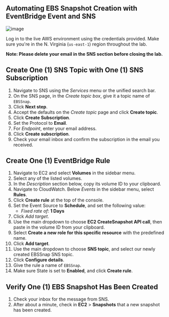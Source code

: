 ## Automating EBS Snapshot Creation with EventBridge Event and SNS
![image](../images/sns-hol.jpg)

Log in to the live AWS environment using the credentials provided. Make sure you're in the N. Virginia (`us-east-1`) region throughout the lab.

**Note: Please delete your email in the SNS section before closing the lab.**

## Create One (1) SNS Topic with One (1) SNS Subscription

1. Navigate to SNS using the _Services_ menu or the unified search bar.
2. On the SNS page, in the _Create topic box_, give it a topic name of `EBSSnap`.
3. Click **Next step**.
4. Accept the defaults on the _Create topic_ page and click **Create topic**.
5. Click **Create Subscription**.
6. Set the Protocol to **Email**.
7. For _Endpoint_, enter your email address.
8. Click **Create subscription**.
9. Check your email inbox and confirm the subscription in the email you received.

## Create One (1) EventBridge Rule
1. Navigate to EC2 and select **Volumes** in the sidebar menu.
2. Select any of the listed volumes.
3. In the _Description_ section below, copy its volume ID to your clipboard.
4. Navigate to CloudWatch. Below _Events_ in the sidebar menu, select **Rules**.
5. Click **Create rule** at the top of the console.
6. Set the Event Source to **Schedule**, and set the following value:
    * _Fixed rate of_: **1 Days**
7. Click *Add target*.
8. Use the main dropdown to choose **EC2 CreateSnapshot API call**, then paste in the volume ID from your clipboard.
9. Select **Create a new role for this specific resource** with the predefined name.
10. Click **Add target**.
11. Use the main dropdown to choose **SNS topic**, and select our newly created EBSSnap SNS topic.
12. Click **Configure details**.
13. Give the rule a name of `EBSSnap`.
14. Make sure State is set to **Enabled**, and click **Create rule**.
## Verify One (1) EBS Snapshot Has Been Created
1. Check your inbox for the message from SNS.
2. After about a minute, check in **EC2** > **Snapshots** that a new snapshot has been created.